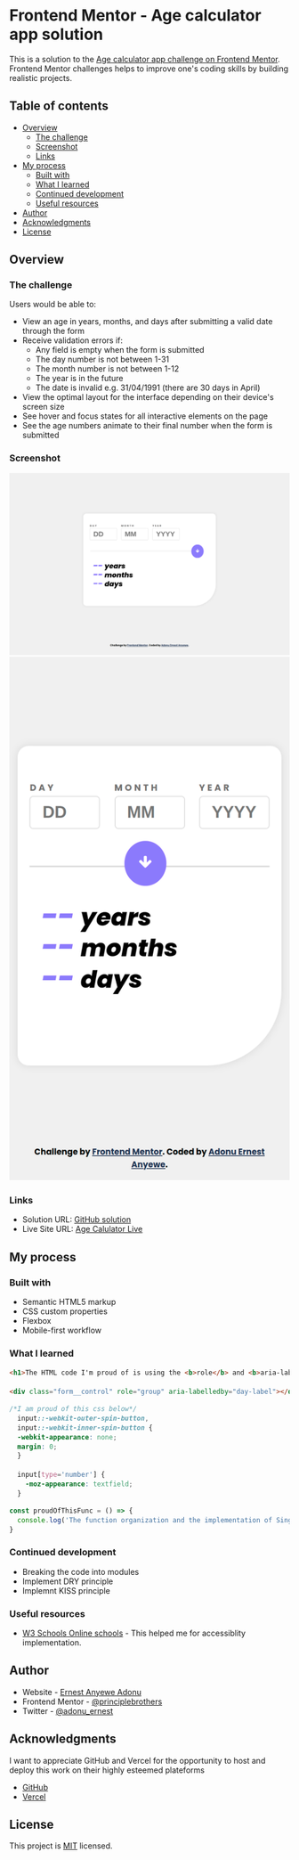 # Frontend Mentor - Age calculator app solution

This is a solution to the [Age calculator app challenge on Frontend Mentor](https://www.frontendmentor.io/challenges/age-calculator-app-dF9DFFpj-Q). Frontend Mentor challenges helps to improve one's coding skills by building realistic projects.

## Table of contents

- [Overview](#overview)
  - [The challenge](#the-challenge)
  - [Screenshot](#screenshot)
  - [Links](#links)
- [My process](#my-process)
  - [Built with](#built-with)
  - [What I learned](#what-i-learned)
  - [Continued development](#continued-development)
  - [Useful resources](#useful-resources)
- [Author](#author)
- [Acknowledgments](#acknowledgments)
- [License](#license)

## Overview

### The challenge

Users would be able to:

- View an age in years, months, and days after submitting a valid date through the form
- Receive validation errors if:
  - Any field is empty when the form is submitted
  - The day number is not between 1-31
  - The month number is not between 1-12
  - The year is in the future
  - The date is invalid e.g. 31/04/1991 (there are 30 days in April)
- View the optimal layout for the interface depending on their device's screen size
- See hover and focus states for all interactive elements on the page
- See the age numbers animate to their final number when the form is submitted

### Screenshot
![Desktop View Age Calculator](./assets/images/Mysolution/Desktop_age_calc.png)
![Mobile View Age Calculator](./assets/images/Mysolution/age-calculator-mobile-view.png)
### Links

- Solution URL: [GitHub solution](https://github.com/principlebrothers/Age-calculator)
- Live Site URL: [Age Calulator Live](https://age-calculator-app-main-nu.vercel.app/)

## My process

### Built with

- Semantic HTML5 markup
- CSS custom properties
- Flexbox
- Mobile-first workflow

### What I learned

```html
<h1>The HTML code I'm proud of is using the <b>role</b> and <b>aria-labelledby</b> for accessibility</h1>

<div class="form__control" role="group" aria-labelledby="day-label"></div>
```

```css
/*I am proud of this css below*/
  input::-webkit-outer-spin-button,
  input::-webkit-inner-spin-button {
  -webkit-appearance: none;
  margin: 0;
  }

  input[type='number'] {
    -moz-appearance: textfield;
  }
```

```js
const proudOfThisFunc = () => {
  console.log('The function organization and the implementation of Single Responsibility principle is what I am proud. 🎉')
}
```

### Continued development

- Breaking the code into modules
- Implement DRY principle
- Implemnt KISS principle

### Useful resources

- [W3 Schools Online schools](https://www.w3schools.com/) - This helped me for accessiblity implementation.

## Author

- Website - [Ernest Anyewe Adonu](https://eaadonu-principlebrothers.vercel.app)
- Frontend Mentor - [@principlebrothers](https://www.frontendmentor.io/profile/principlebrothers)
- Twitter - [@adonu_ernest](https://twitter.com/adonu_ernest)

## Acknowledgments

I want to appreciate GitHub and Vercel for the opportunity to host and deploy this work on their highly esteemed plateforms

- [GitHub](https://github.com/)
- [Vercel](https://vercel.com/)

## License

This project is [MIT](./LICENSE) licensed.
